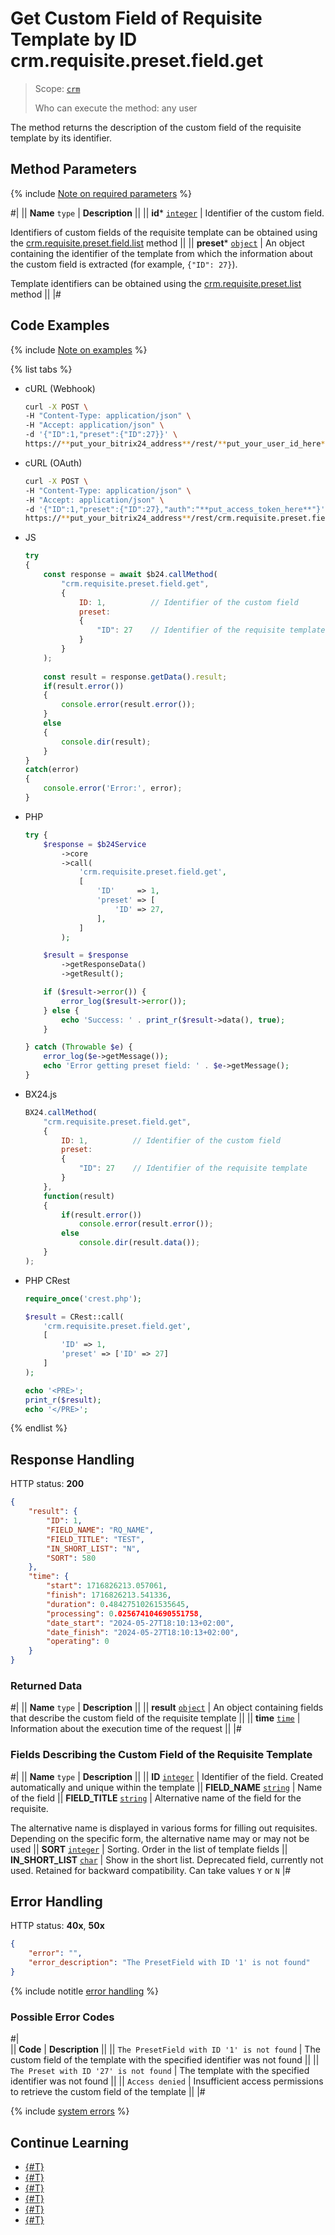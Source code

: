 # Get Custom Field of Requisite Template by ID crm.requisite.preset.field.get

> Scope: [`crm`](../../../../scopes/permissions.md)
>
> Who can execute the method: any user

The method returns the description of the custom field of the requisite template by its identifier.

## Method Parameters

{% include [Note on required parameters](../../../../../_includes/required.md) %}

#|
|| **Name**
`type` | **Description** ||
|| **id***
[`integer`](../../../../data-types.md) | Identifier of the custom field.

Identifiers of custom fields of the requisite template can be obtained using the [crm.requisite.preset.field.list](./crm-requisite-preset-field-list.md) method ||
|| **preset***
[`object`](../../../../data-types.md) | An object containing the identifier of the template from which the information about the custom field is extracted (for example, `{"ID": 27}`).

Template identifiers can be obtained using the [crm.requisite.preset.list](../crm-requisite-preset-list.md) method ||
|#

## Code Examples

{% include [Note on examples](../../../../../_includes/examples.md) %}

{% list tabs %}

- cURL (Webhook)

    ```bash
    curl -X POST \
    -H "Content-Type: application/json" \
    -H "Accept: application/json" \
    -d '{"ID":1,"preset":{"ID":27}}' \
    https://**put_your_bitrix24_address**/rest/**put_your_user_id_here**/**put_your_webhook_here**/crm.requisite.preset.field.get
    ```

- cURL (OAuth)

    ```bash
    curl -X POST \
    -H "Content-Type: application/json" \
    -H "Accept: application/json" \
    -d '{"ID":1,"preset":{"ID":27},"auth":"**put_access_token_here**"}' \
    https://**put_your_bitrix24_address**/rest/crm.requisite.preset.field.get
    ```

- JS

    ```js
    try
    {
    	const response = await $b24.callMethod(
    		"crm.requisite.preset.field.get",
    		{
    			ID: 1,          // Identifier of the custom field
    			preset:
    			{
    				"ID": 27    // Identifier of the requisite template
    			}
    		}
    	);
    	
    	const result = response.getData().result;
    	if(result.error())
    	{
    		console.error(result.error());
    	}
    	else
    	{
    		console.dir(result);
    	}
    }
    catch(error)
    {
    	console.error('Error:', error);
    }
    ```

- PHP

    ```php
    try {
        $response = $b24Service
            ->core
            ->call(
                'crm.requisite.preset.field.get',
                [
                    'ID'     => 1,
                    'preset' => [
                        'ID' => 27,
                    ],
                ]
            );
    
        $result = $response
            ->getResponseData()
            ->getResult();
    
        if ($result->error()) {
            error_log($result->error());
        } else {
            echo 'Success: ' . print_r($result->data(), true);
        }
    
    } catch (Throwable $e) {
        error_log($e->getMessage());
        echo 'Error getting preset field: ' . $e->getMessage();
    }
    ```

- BX24.js

    ```js
    BX24.callMethod(
        "crm.requisite.preset.field.get",
        {
            ID: 1,          // Identifier of the custom field
            preset:
            {
                "ID": 27    // Identifier of the requisite template
            }
        },
        function(result)
        {
            if(result.error())
                console.error(result.error());
            else
                console.dir(result.data());
        }
    );
    ```

- PHP CRest

    ```php
    require_once('crest.php');

    $result = CRest::call(
        'crm.requisite.preset.field.get',
        [
            'ID' => 1,
            'preset' => ['ID' => 27]
        ]
    );

    echo '<PRE>';
    print_r($result);
    echo '</PRE>';
    ```

{% endlist %}

## Response Handling

HTTP status: **200**

```json
{
    "result": {
        "ID": 1,
        "FIELD_NAME": "RQ_NAME",
        "FIELD_TITLE": "TEST",
        "IN_SHORT_LIST": "N",
        "SORT": 580
    },
    "time": {
        "start": 1716826213.057061,
        "finish": 1716826213.541336,
        "duration": 0.48427510261535645,
        "processing": 0.025674104690551758,
        "date_start": "2024-05-27T18:10:13+02:00",
        "date_finish": "2024-05-27T18:10:13+02:00",
        "operating": 0
    }
}
```

### Returned Data

#|
|| **Name**
`type` | **Description** ||
|| **result**
[`object`](../../../../data-types.md) | An object containing fields that describe the custom field of the requisite template ||
|| **time**
[`time`](../../../../data-types.md) | Information about the execution time of the request ||
|#

### Fields Describing the Custom Field of the Requisite Template

#|
||  **Name**
`type` | **Description** ||
|| **ID**
[`integer`](../../../../data-types.md) | Identifier of the field. Created automatically and unique within the template 
|| **FIELD_NAME**
[`string`](../../../../data-types.md) | Name of the field 
|| **FIELD_TITLE**
[`string`](../../../../data-types.md) | Alternative name of the field for the requisite.

The alternative name is displayed in various forms for filling out requisites. Depending on the specific form, the alternative name may or may not be used 
|| **SORT**
[`integer`](../../../../data-types.md) | Sorting. Order in the list of template fields 
|| **IN_SHORT_LIST**
[`char`](../../../../data-types.md) | Show in the short list. Deprecated field, currently not used. Retained for backward compatibility. Can take values `Y` or `N` 
|#

## Error Handling

HTTP status: **40x**, **50x**

```json
{
    "error": "",
    "error_description": "The PresetField with ID '1' is not found"
}
```

{% include notitle [error handling](../../../../../_includes/error-info.md) %}

### Possible Error Codes

#|  
|| **Code** | **Description** ||
|| `The PresetField with ID '1' is not found` | The custom field of the template with the specified identifier was not found ||
|| `The Preset with ID '27' is not found` | The template with the specified identifier was not found ||
|| `Access denied` | Insufficient access permissions to retrieve the custom field of the template ||
|#

{% include [system errors](../../../../../_includes/system-errors.md) %}

## Continue Learning

- [{#T}](./crm-requisite-preset-field-add.md)
- [{#T}](./crm-requisite-preset-field-update.md)
- [{#T}](./crm-requisite-preset-field-available-to-add.md)
- [{#T}](./crm-requisite-preset-field-list.md)
- [{#T}](./crm-requisite-preset-field-delete.md)
- [{#T}](./crm-requisite-preset-field-fields.md)